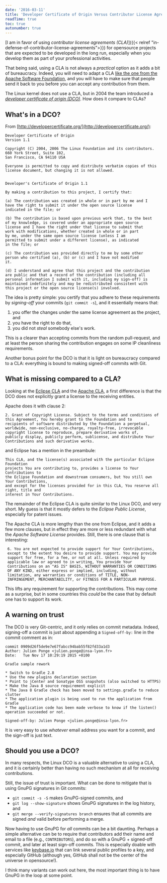 ```yaml
---
date: '2016-03-11'
title: 'Developer Certificate of Origin Versus Contributor License Agreements'
readTime: true
toc: true
autonumber: true
---
```


[I am in favor of using _contributor license agreements (CLA)_]({{< relref "in-defense-of-contributor-license-agreements">}})
for opensource projects that are expected to be developed in the long run, especially when you develop them as part of your professional activities.

That being said, using a CLA is not always a _practical_ option as it adds a bit of bureaucracy.
Indeed, you will need to adapt a CLA [like the one from the Apache Software Foundation](https://www.apache.org/licenses/icla.txt), and you will have to make sure that people send it back to you before you can accept any contribution from them.

The Linux kernel does not use a CLA, but in 2004 the team introduced a [_developer certificate of origin (DCO)_](http://elinux.org/Developer_Certificate_Of_Origin). How does it compare to CLAs?

## What's in a DCO?

From [http://developercertificate.org/](http://developercertificate.org/):

    Developer Certificate of Origin
    Version 1.1

    Copyright (C) 2004, 2006 The Linux Foundation and its contributors.
    660 York Street, Suite 102,
    San Francisco, CA 94110 USA

    Everyone is permitted to copy and distribute verbatim copies of this
    license document, but changing it is not allowed.


    Developer's Certificate of Origin 1.1

    By making a contribution to this project, I certify that:

    (a) The contribution was created in whole or in part by me and I
    have the right to submit it under the open source license
    indicated in the file; or

    (b) The contribution is based upon previous work that, to the best
    of my knowledge, is covered under an appropriate open source
    license and I have the right under that license to submit that
    work with modifications, whether created in whole or in part
    by me, under the same open source license (unless I am
    permitted to submit under a different license), as indicated
    in the file; or

    (c) The contribution was provided directly to me by some other
    person who certified (a), (b) or (c) and I have not modified
    it.

    (d) I understand and agree that this project and the contribution
    are public and that a record of the contribution (including all
    personal information I submit with it, including my sign-off) is
    maintained indefinitely and may be redistributed consistent with
    this project or the open source license(s) involved.

The idea is pretty simple: you certify that you adhere to these requirements by _signing-off_ your commits (`git commit -s`), and it essentially means that:

1. you offer the changes under the same license agreement as the project, and
2. you have the right to do that,
3. you did not _steal_ somebody else's work.

This is a clearer than accepting commits from the random pull-request, and at least the person sharing the contribution engages on some IP cleanliness requirements.

Another bonus point for the DCO is that it is light on bureaucracy compared to a CLA: everything is bound to making signed-off commits with Git.

## What is missing compared to a CLA?

Looking at the [Eclipse CLA](https://eclipse.org/legal/CLA.php) and the [Apache CLA](https://www.apache.org/licenses/icla.txt), a first difference is that the DCO does not explicitly grant a license to the receiving entities.

Apache does it with clause 2:

    2. Grant of Copyright License. Subject to the terms and conditions of
    this Agreement, You hereby grant to the Foundation and to
    recipients of software distributed by the Foundation a perpetual,
    worldwide, non-exclusive, no-charge, royalty-free, irrevocable
    copyright license to reproduce, prepare derivative works of,
    publicly display, publicly perform, sublicense, and distribute Your
    Contributions and such derivative works.

and Eclipse has a mention in the preambule:

    This CLA, and the license(s) associated with the particular Eclipse Foundation
    projects You are contributing to, provides a license to Your Contributions to
    the Eclipse Foundation and downstream consumers, but You still own Your Contributions,
    and except for the licenses provided for in this CLA, You reserve all right, title and
    interest in Your Contributions.

The remainder of the Eclipse CLA is quite similar to the Linux DCO, and very short. My guess is that it mostly defers to the _Eclipse Public License_, especially for patent issues.

The Apache CLA is more lengthy than the one from Eclipse, and it adds a few more clauses, but in effect they are more or less redundant with what the _Apache Software License_ provides. Still, there is one clause that is interesting:

     6. You are not expected to provide support for Your Contributions,
     except to the extent You desire to provide support. You may provide
     support for free, for a fee, or not at all. Unless required by
     applicable law or agreed to in writing, You provide Your
     Contributions on an "AS IS" BASIS, WITHOUT WARRANTIES OR CONDITIONS
     OF ANY KIND, either express or implied, including, without
     limitation, any warranties or conditions of TITLE, NON-
     INFRINGEMENT, MERCHANTABILITY, or FITNESS FOR A PARTICULAR PURPOSE.

This lifts any requirement for supporting the contributions. This may come as a surprise, but in some countries this _could_ be the case that by default one has to support its work.

## A warning on trust

The DCO is very Git-centric, and it only relies on commit metadata. Indeed, signing-off a commit is just about appending a `Signed-off-by:` line in the commit comment as in:

    commit 0909d26f5de9e7e67fabcc94bab55f82fd33a1d3
    Author: Julien Ponge <julien.ponge@insa-lyon.fr>
    Date:   Tue Nov 17 10:29:19 2015 +0100

    Gradle sample rework

    * Switch to Gradle 2.8
    * Use the new plugins declaration section
    * Point to jCenter and Sonatype OSS snapshots (also switched to HTTPS)
    * Make the Java 8 source requirement explicit
    * The Java 8 Gradle check has been moved to settings.gradle to reduce clutter
    * The application plugin is being used to run the application from Gradle
    * The application code has been made verbose to know if the listen() operation succeeded or not.

    Signed-off-by: Julien Ponge <julien.ponge@insa-lyon.fr>

It is very easy to use _whatever_ email address you want for a commit, and the sign-off is just text.

## Should you use a DCO?

In many respects, the Linux DCO is a valuable alternative to using a CLA, and it is certainly better than having no such mechanism at all for receiving contributions.

Still, the issue of trust is important. What can be done to mitigate that is using GnuPG signatures in Git commits:

* `git commit -s -S` makes GnuPG-signed commits, and
* `git log --show-signature` shows GnuPG signatures in the log history, and
* `git merge --verify-signatures branch` ensures that all commits are signed _and_ valid before performing a merge.

Now having to use GnuPG for _all_ commits can be a bit daunting. Perhaps a simple alternative can be to require that contributors add their name and email to a file (e.g., `CONTRIBUTORS`), and do so with a GnuPG + signed-off commit, and later at least sign-off commits. This is especially doable with services like [keybase.io](https://keybase.io/) that can link several public profiles to a key, and especially GitHub (although yes, GitHub shall not be the center of the universe in opensource!).

I think many variants can work out here, the most important thing is to have GnuPG in the loop at some point.
